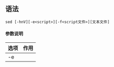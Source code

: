 ## 语法
```
sed [-hnV][-e<script>][-f<script文件>][文本文件]
```
#### 参数说明
| 选项                               | 作用                                       |
| ---------------------------------- | ----------------------------------------- |
| -e<script>或--expression=<script>  | 以选项中指定的script来处理输入的文本文件。    |
| -f<script文件>或--file=<script文件> | 以选项中指定的script文件来处理输入的文本文件。|
| -h或--help                         | 显示帮助。                                  |
| -n或--quiet或--silent              | 仅显示script处理后的结果。                   |
| -V或--version                      | 显示版本信息                               |

#### 动作说明
| 代码 | 说明                                                                                       |
| ---- | ----------------------------------------------------------------------------------------- |
| a    | 新增，a 的后面可以接字串，而这些字串会在新的一行出现(目前的下一行)～                            |
| c    | 取代，c 的后面可以接字串，这些字串可以取代 n1,n2 之间的行！                                    |
| d    | 删除，因为是删除啊，所以 d 后面通常不接任何东东                                               |
| i    | 插入，i 的后面可以接字串，而这些字串会在新的一行出现(目前的上一行)；                            |
| p    | 打印，亦即将某个选择的数据印出。通常 p 会与参数 sed -n 一起运行～                               |
| s    | 取代，可以直接进行取代的工作哩！通常这个 s 的动作可以搭配正则表达式！例如 1,20s/old/new/g 就是啦 |

## 实例
#### 添加插入行
在 testfile 文件的第四行后添加一行，并将结果输出到标准输出，命令如下：
```bash
sed -e '4a\newLine' testfile 
        ||   | \ 之后为要添加的内容
        || a表示之后添加一行
        | 4表示以第四行为坐标
```
如果要在第四行之前添加行，修改代码 `a` 为 `i` 即可：
```bash
sed -e '4i\newline' testfile
```
如果是要增加两行以上，在第二行后面加入两行字，例如 Drink tea or ..... 与 drink beer?
```bash
sed -e '2a Drink tea or ......\
drink beer ?' testfile        | 行末的 \ 表示换行
```
另一种换行标记也可以使用 `\n` 换行符，代码如下：
```bash
sed -e '2a Drink tea or ......\ndrink beer ?'
                               | \n 作为换行标记下一行内容无需换行书写
```
在上面的例子中，坐标行不一定为行号，也可以使用字符串定位
```bash
sed -e '/target/a\newline' testfile
           | 表示文件中含 target 的行作为坐标
```
#### 删除行
实际书写时 `-e` 是可以省略的，另外，如需在 `''` 范围内使用变量，必须将单引号 `''` 替换为双引号 `""`：
```bash
sed '2,5d' testfile
     |  | d 表示删除
     | 2,5 表示从第二行开始至第五行结束

sed '2d' testfile
     | 2d 表示单独删除第二行

sed '3,$d' testfile
     | 3,$ 表示从第三行开始至最后一行，$ 表示最后  
```
#### 以行为单位的替换与显示
将第 2-5 行的内容取代成为 No 2-5 number：
```bash
sed '2,5c No 2-5 number' testfile
      | |   | No 2-5 number 为替换内容
      | | c 表示替换
      | 2,5 表示替换目标为第二至第五行
```
仅列出 testfile 文件内的第 5-7 行：
```bash
sed -n '5,7p' testfile
```
#### 数据的搜寻并显示
搜索 testfile 有 `oo` 关键字的行：
```bash
sed -n '/oo/p' testfile
```
#### 数据的搜寻并删除
删除 testfile 所有包含 `oo` 的行，其他行输出
```bash
sed '/oo/d' testfile
```
#### 数据的搜寻并执行命令
搜索 testfile，找到 `oo` 对应的行，执行后面花括号中的一组命令，每个命令之间用分号分隔，这里把 `oo`` 替换为 `kk`，再输出这行：
```bash
cat testfile | sed -n '/oo/{s/oo/kk/;p;q}'
```
最后的 `q` 是退出。
#### 数据的查找与替换
sed 的查找与替换的与 vi 命令类似，语法格式如下，其中命令 `g` 表示全局替换，如果没有该命令则仅替换第一个出现的字串：
```bash
sed 's/要被取代的字串/新的字串/g'
```
选项 `i` 使 sed 修改文件，没有参数 `i` 则仅打印处理后的结果而不修改源文件，文件名使用通配符可以同时对多个文件进行处理：
```bash
sed -i 's/oo/kk/g' testfile
```
将命令中新字串部分留空即可实现删除源字串的效果：
```bash
sed -i 's/oo//g' testfile
```
接下来我们使用 /sbin/ifconfig 查询 IP：
```bash
$ /sbin/ifconfig eth0
eth0 Link encap:Ethernet HWaddr 00:90:CC:A6:34:84
inet addr:192.168.1.100 Bcast:192.168.1.255 Mask:255.255.255.0
inet6 addr: fe80::290:ccff:fea6:3484/64 Scope:Link
UP BROADCAST RUNNING MULTICAST MTU:1500 Metric:1
.....(以下省略).....
```
本机的 ip 是 192.168.1.100。

将 IP 前面的部分予以删除：
```bash
$ /sbin/ifconfig eth0 | grep 'inet addr' | sed 's/^.*addr://g'
192.168.1.100 Bcast:192.168.1.255 Mask:255.255.255.0
```
接下来则是删除后续的部分，即：192.168.1.100 Bcast:192.168.1.255 Mask:255.255.255.0。

将 IP 后面的部分予以删除:
```bash
$ /sbin/ifconfig eth0 | grep 'inet addr' | sed 's/^.*addr://g' | sed 's/Bcast.*$//g'
192.168.1.100
```
#### 多点编辑
一条 sed 命令，删除 testfile 第三行到末尾的数据，并把 HELLO 替换为 RUNOOB :
```bash
$ nl testfile | sed -e '3,$d' -e 's/HELLO/RUNOOB/'
     1  RUNOOB LINUX!  
     2  Linux is a free unix-type opterating system. 
```
-e 表示多点编辑，第一个编辑命令删除 testfile 第三行到末尾的数据，第二条命令搜索 HELLO 替换为 RUNOOB。
#### 直接修改文件内容(危险动作)
sed 可以直接修改文件的内容，不必使用管道命令或数据流重导向！ 不过，由于这个动作会直接修改到原始的文件，所以请你千万不要随便拿系统配置来测试！ 我们还是使用文件 regular_express.txt 文件来测试看看吧！

regular_express.txt 文件内容如下：
```bash
$ cat regular_express.txt 
runoob.
google.
taobao.
facebook.
zhihu-
weibo-
```
利用 sed 将 regular_express.txt 内每一行结尾若为 . 则换成 !
```bash
$ sed -i 's/\.$/\!/g' regular_express.txt
$ cat regular_express.txt 
runoob!
google!
taobao!
facebook!
zhihu-
weibo-
```
利用 sed 直接在 regular_express.txt 最后一行加入 # This is a test:
```bash
$ sed -i '$a # This is a test' regular_express.txt
$ cat regular_express.txt 
runoob!
google!
taobao!
facebook!
zhihu-
weibo-
# This is a test
```
由於 $ 代表的是最后一行，而 a 的动作是新增，因此该文件最后新增 # This is a test！